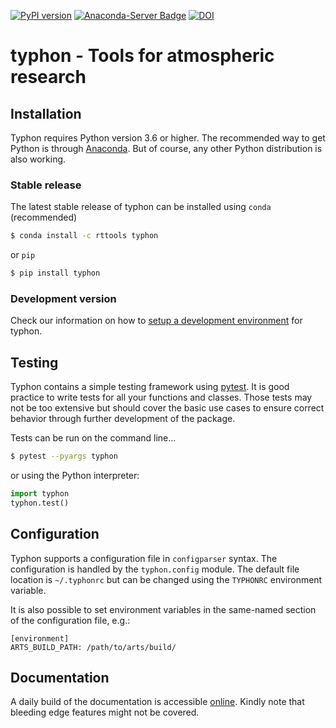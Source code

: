 [![PyPI version](https://badge.fury.io/py/typhon.svg)](https://badge.fury.io/py/typhon)
[![Anaconda-Server Badge](https://anaconda.org/rttools/typhon/badges/installer/conda.svg)](https://anaconda.org/rttools/typhon)
[![DOI](https://zenodo.org/badge/DOI/10.5281/zenodo.1300318.svg)](https://doi.org/10.5281/zenodo.1300318)

# typhon - Tools for atmospheric research

## Installation
Typhon requires Python version 3.6 or higher. The recommended way to get Python
is through [Anaconda]. But of course, any other Python distribution is also
working.

### Stable release
The latest stable release of typhon can be installed using ``conda`` 
(recommended)
```bash
$ conda install -c rttools typhon
```
or ``pip``
```bash
$ pip install typhon
```

### Development version
Check our information on how to [setup a development environment](CONDA-ENV.md)
for typhon.

## Testing
Typhon contains a simple testing framework using [pytest]. It is good
practice to write tests for all your functions and classes. Those tests may not
be too extensive but should cover the basic use cases to ensure correct
behavior through further development of the package.

Tests can be run on the command line...
```bash
$ pytest --pyargs typhon
```
or using the Python interpreter:
```python
import typhon
typhon.test()
```

## Configuration
Typhon supports a configuration file in ``configparser`` syntax. The
configuration is handled by the ``typhon.config`` module. The default file
location is ``~/.typhonrc`` but can be changed using the ``TYPHONRC``
environment variable.

It is also possible to set environment variables in the same-named
section of the configuration file, e.g.:
```
[environment]
ARTS_BUILD_PATH: /path/to/arts/build/
```

## Documentation
A daily build of the documentation is accessible
[online](http://radiativetransfer.org/misc/typhon/doc-trunk).
Kindly note that bleeding edge features might not be covered.

[Sphinx]: http://www.sphinx-doc.org
[Anaconda]: https://www.continuum.io/downloads
[pytest]: https://docs.pytest.org/

